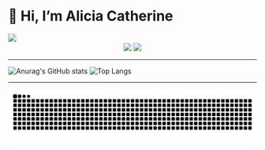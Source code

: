 # 👋 Hi, I’m Alicia Catherine 
<img src="https://readme-typing-svg.herokuapp.com?font=roboto&size=22&duration=4000&color=77657d&background=FF000000&center=true&lines=👽+IN+PROGRESS!+👾" width="300px">
  
<div style="text-align:center">
<img width="200px" src="https://i.gifer.com/origin/39/39b4d9412ea962754977c0a9c63cda34.gif"> 
<img src="https://thumbs.gfycat.com/CircularGrossAfricanpiedkingfisher-max-1mb.gif">
</div>
<hr>


![Anurag's GitHub stats](https://github-readme-stats.vercel.app/api?username=catheali&show_icons=true&theme=buefy&count_private=true)
![Top Langs](https://github-readme-stats.vercel.app/api/top-langs/?username=catheali&theme=buefy)

<hr>

![Snake animation](https://github.com/catheali/catheali/blob/output/github-contribution-grid-snake.svg)



